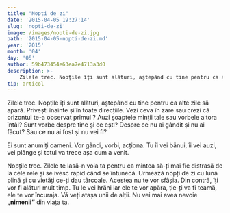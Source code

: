 ```yaml
---
title: "Nopți de zi"
date: '2015-04-05 19:27:14'
slug: 'nopti-de-zi'
image: /images/nopti-de-zi.jpg
path: '2015-04-05-nopti-de-zi.md'
year: '2015'
month: '04'
day: '05'
author: 59b473454e63ea7e4713a3d0
description: >-
    Zilele trec. Nopțile îți sunt alături, aștepând cu tine pentru ca alte zile să apară. Privești înainte și în toate direcțiile. Vezi ceva în zare sau crezi că orizontul te-a observat primul ? Auzi șoap
tip: articol
---
```

<div class="kg-card-markdown"><p>Zilele trec. Nopțile îți sunt alături, aștepând cu tine pentru ca alte zile să apară. Privești înainte și în toate direcțiile. Vezi ceva în zare sau crezi că orizontul te-a observat primul ? Auzi șoaptele minții tale sau vorbele altora întâi? Sunt vorbe despre tine și ce ești? Despre ce nu ai gândit și nu ai făcut? Sau ce nu ai fost și nu vei fi?</p>
<p>Ei sunt anumiți oameni. Vor gândi, vorbi, acționa. Tu îi vei bănui, îi vei auzi, vei plânge și totul va trece așa cum a venit.</p>
<p>Nopțile trec. Zilele te lasă-n voia ta pentru ca mintea să-ți mai fie distrasă de la cele rele și se ivesc rapid când se întunecă. Urmează nopți de zi cu lună plină și cu vietăți ce-ți dau târcoale. Acestea nu te vor sfâșia. Din contră, îți vor fi alături mult timp. Tu le vei hrăni iar ele te vor apăra, ție-ți va fi teamă, ele te vor încuraja. Vă veți atașa unii de alții. Nu vei mai avea nevoie<strong> „nimenii”</strong> din viața ta.</p>
</div>
    